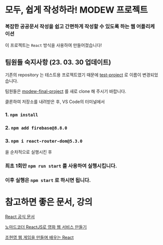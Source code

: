 # 모두, 쉽게 작성하라! MODEW 프로젝트
### 복잡한 공공문서 작성을 쉽고 간편하게 작성할 수 있도록 하는 웹 어플리케이션

이 프로젝트는 `React` 방식을 사용하여 만들어졌습니다!




## 팀원들 숙지사항 (23. 03. 30 업데이트)

기존의 repository 는 테스트용 프로젝트였기 때문에 [test-project](https://github.com/modew-final-project/test-project.git) 로 이름이 변경되었습니다.

팀원들은 [modew-final-project](https://github.com/modew-final-project/modew-final-project.git) 를 새로 clone 해 주시기 바랍니다.



클론하여 저장소를 내려받은 후, VS Code의 터미널에서

### 1. `npm install`
### 2. `npm add firebase@8.8.0`
### 3. `npm i react-router-dom@5.3.0`

을 순차적으로 실행시킨 후

### 최초 1회만 `npm run start` 를 사용하여 실행시킵니다.
### 이후 실행은 `npm start` 로 하시면 됩니다.



# 참고하면 좋은 문서, 강의
[React 공식 문서](https://ko.reactjs.org/)

[노마드코더 ReactJS로 영화 웹 서비스 만들기](https://nomadcoders.co/react-for-beginners/lobby)

[조현영 웹 게임을 만들며 배우는 React](https://www.inflearn.com/course/web-game-react/dashboard)

